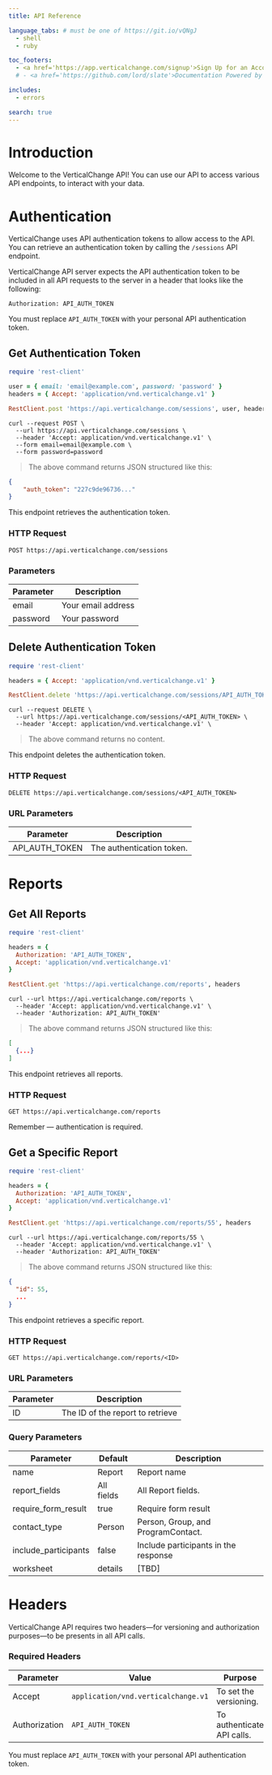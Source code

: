 ```yaml
---
title: API Reference

language_tabs: # must be one of https://git.io/vQNgJ
  - shell
  - ruby

toc_footers:
  - <a href='https://app.verticalchange.com/signup'>Sign Up for an Account</a>
  # - <a href='https://github.com/lord/slate'>Documentation Powered by Slate</a>

includes:
  - errors

search: true
---
```


# Introduction

Welcome to the VerticalChange API! You can use our API to access various API endpoints, to interact with your data.

<!-- Base URL: [https://api.verticalchange.com](https://api.verticalchange.com) -->

# Authentication

VerticalChange uses API authentication tokens to allow access to the API. You can retrieve an authentication token by calling the `/sessions` API endpoint.

VerticalChange API server expects the API authentication token to be included in all API requests to the server in a header that looks like the following:

`Authorization: API_AUTH_TOKEN`

<aside class="notice">
You must replace <code>API_AUTH_TOKEN</code> with your personal API authentication token.
</aside>

## Get Authentication Token

```ruby
require 'rest-client'

user = { email: 'email@example.com', password: 'password' }
headers = { Accept: 'application/vnd.verticalchange.v1' }

RestClient.post 'https://api.verticalchange.com/sessions', user, headers
```

```shell
curl --request POST \
  --url https://api.verticalchange.com/sessions \
  --header 'Accept: application/vnd.verticalchange.v1' \
  --form email=email@example.com \
  --form password=password
```

> The above command returns JSON structured like this:

```json
{
    "auth_token": "227c9de96736..."
}
```

This endpoint retrieves the authentication token.

### HTTP Request

`POST https://api.verticalchange.com/sessions`

### Parameters

Parameter | Description
--------- | -----------
email | Your email address
password | Your password

## Delete Authentication Token

```ruby
require 'rest-client'

headers = { Accept: 'application/vnd.verticalchange.v1' }

RestClient.delete 'https://api.verticalchange.com/sessions/API_AUTH_TOKEN', headers
```

```shell
curl --request DELETE \
  --url https://api.verticalchange.com/sessions/<API_AUTH_TOKEN> \
  --header 'Accept: application/vnd.verticalchange.v1' \
```

> The above command returns no content.

This endpoint deletes the authentication token.

### HTTP Request

`DELETE https://api.verticalchange.com/sessions/<API_AUTH_TOKEN>`

### URL Parameters

Parameter | Description
--------- | -----------
API_AUTH_TOKEN | The authentication token.

# Reports

## Get All Reports

```ruby
require 'rest-client'

headers = {
  Authorization: 'API_AUTH_TOKEN',
  Accept: 'application/vnd.verticalchange.v1'
}

RestClient.get 'https://api.verticalchange.com/reports', headers
```

```shell
curl --url https://api.verticalchange.com/reports \
  --header 'Accept: application/vnd.verticalchange.v1' \
  --header 'Authorization: API_AUTH_TOKEN'
```

> The above command returns JSON structured like this:

```json
[
  {...}
]
```

This endpoint retrieves all reports.

### HTTP Request

`GET https://api.verticalchange.com/reports`

<aside class="success">
Remember — authentication is required.
</aside>

## Get a Specific Report

```ruby
require 'rest-client'

headers = {
  Authorization: 'API_AUTH_TOKEN',
  Accept: 'application/vnd.verticalchange.v1'
}

RestClient.get 'https://api.verticalchange.com/reports/55', headers
```

```shell
curl --url https://api.verticalchange.com/reports/55 \
  --header 'Accept: application/vnd.verticalchange.v1' \
  --header 'Authorization: API_AUTH_TOKEN'
```

> The above command returns JSON structured like this:

```json
{
  "id": 55,
  ...
}
```

This endpoint retrieves a specific report.

<!-- <aside class="warning">Inside HTML code blocks like this one, you can't use Markdown, so use <code>&lt;code&gt;</code> blocks to denote code.</aside> -->

### HTTP Request

`GET https://api.verticalchange.com/reports/<ID>`

### URL Parameters

Parameter | Description
--------- | -----------
ID | The ID of the report to retrieve

### Query Parameters

Parameter | Default | Description
--------- | ------- | -----------
name | Report | Report name
report_fields | All fields | All Report fields.
require_form_result | true | Require form result
contact_type | Person | Person, Group, and ProgramContact.
include_participants | false | Include participants in the response
worksheet | details | [TBD]

# Headers

VerticalChange API requires two headers—for versioning and authorization purposes—to be presents in all API calls.

### Required Headers

Parameter | Value | Purpose
--------- | ----------- | -----------
Accept | `application/vnd.verticalchange.v1` | To set the versioning.
Authorization | `API_AUTH_TOKEN` | To authenticate API calls.

<aside class="notice">
You must replace <code>API_AUTH_TOKEN</code> with your personal API authentication token.
</aside>
